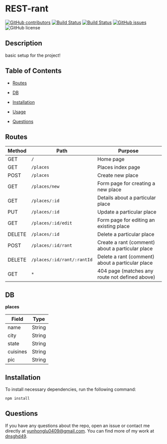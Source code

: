 # REST-rant
  [![GitHub contributors](https://img.shields.io/github/contributors/dnsghd49/REST-rant.svg)](https://GitHub.com/dnsghd49/REST-rant/graphs/contributors/)
  [![Build Status](https://img.shields.io/github/forks/dnsghd49/REST-rant.svg)](https://github.com/dnsghd49/REST-rant/network/)
  [![Build Status](https://img.shields.io/github/stars/dnsghd49/REST-rant.svg)](https://github.com/dnsghd49/REST-rant/)
  [![GitHub issues](https://img.shields.io/github/issues/dnsghd49/REST-rant.svg)](https://GitHub.com/dnsghd49/REST-rant/issues/)
  ![GitHub license](https://img.shields.io/badge/license-MIT-blue.svg)


## Description

basic setup for the project!

## Table of Contents 

* [Routes](#Routes)

* [DB](#DB)

* [Installation](#installation)

* [Usage](#usage)

* [Questions](#questions)

## Routes

| Method | Path | Purpose |
| ------ | ---- | ------- |
| GET | `/` | Home page |
| GET | `/places` | Places index page |
| POST | `/places` | Create new place |
| GET | `/places/new` | Form page for creating a new place |
| GET | `/places/:id` | Details about a particular place |
| PUT | `/places/:id` | Update a particular place |
| GET | `/places/:id/edit` | Form page for editing an existing place |
| DELETE | `/places/:id` | Delete a particular place |
| POST | `/places/:id/rant` | Create a rant (comment) about a particular place |
| DELETE | `/places/:id/rant/:rantId` | Delete a rant (comment) about a particular place |
| GET | `*` | 404 page (matches any route not defined above) |

## DB

**places** 

| Field | Type |
| ----- | ---- |
| name | String |
| city | String |
| state | String |
| cuisines | String |
| pic | String |

## Installation

To install necessary dependencies, run the following command:

```
npm install
```

## Questions

If you have any questions about the repo, open an issue or contact me directly at yunhonglu0409@gmail.com. You can find more of my work at [dnsghd49](https://github.com/dnsghd49/).

